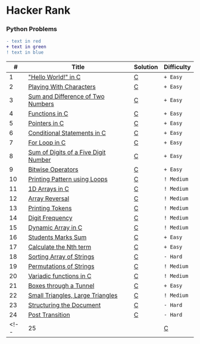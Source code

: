 Hacker Rank
========

### Python Problems
```diff
- text in red
+ text in green
! text in blue
```

| # | Title | Solution | Difficulty |
|---| ----- | -------- | ---------- |
|1|["Hello World!" in C](https://www.hackerrank.com/challenges/hello-world-c/problem) | [C](1.c)|`+ Easy`|
|2|[Playing With Characters](https://www.hackerrank.com/challenges/playing-with-characters/problem) | [C](2.c)|`+ Easy`|
|3|[Sum and Difference of Two Numbers](https://www.hackerrank.com/challenges/sum-numbers-c/problem) | [C](3.c)|`+ Easy`|
|4|[Functions in C](https://www.hackerrank.com/challenges/functions-in-c/problem) | [C](4.c)|`+ Easy`|
|5|[Pointers in C](https://www.hackerrank.com/challenges/pointer-in-c/problem) | [C](5.c)|`+ Easy`|
|6|[Conditional Statements in C](https://www.hackerrank.com/challenges/conditional-statements-in-c) | [C](6.c)|`+ Easy`|
|7|[For Loop in C](https://www.hackerrank.com/challenges/for-loop-in-c/problem) | [C](7.c)|`+ Easy`|
|8|[Sum of Digits of a Five Digit Number](https://www.hackerrank.com/challenges/sum-of-digits-of-a-five-digit-number/problem) | [C](8.c)|`+ Easy`|
|9|[Bitwise Operators](https://www.hackerrank.com/challenges/bitwise-operators-in-c/problem) | [C](9.c)|`+ Easy`|
|10|[Printing Pattern using Loops](https://www.hackerrank.com/challenges/printing-pattern-2/problem) | [C](10.c)|`! Medium`|
|11|[1D Arrays in C](https://www.hackerrank.com/challenges/1d-arrays-in-c/problem) | [C](11.c)|`! Medium`|
|12|[Array Reversal](https://www.hackerrank.com/challenges/reverse-array-c/problem) | [C](12.c)|`! Medium`|
|13|[Printing Tokens](https://www.hackerrank.com/challenges/printing-tokens-/problem) | [C](13.c)|`! Medium`|
|14|[Digit Frequency](https://www.hackerrank.com/challenges/frequency-of-digits-1/problem) | [C](14.c)|`! Medium`|
|15|[Dynamic Array in C](https://www.hackerrank.com/challenges/dynamic-array-in-c/problem) | [C](15.c)|`! Medium`|
|16|[Students Marks Sum](https://www.hackerrank.com/challenges/students-marks-sum/problem) | [C](16.c)|`+ Easy`|
|17|[Calculate the Nth term](https://www.hackerrank.com/challenges/recursion-in-c/problem) | [C](17.c)|`+ Easy`|
|18|[Sorting Array of Strings](https://www.hackerrank.com/challenges/sorting-array-of-strings/problem) | [C](18.c)|`- Hard`|
|19|[Permutations of Strings](https://www.hackerrank.com/challenges/permutations-of-strings/problem) | [C](19.c)|`! Medium`|
|20|[Variadic functions in C](https://www.hackerrank.com/challenges/variadic-functions-in-c/problem) | [C](20.c)|`! Medium`|
|21|[Boxes through a Tunnel](https://www.hackerrank.com/challenges/too-high-boxes/problem) | [C](21.c)|`+ Easy`|
|22|[Small Triangles, Large Triangles](https://www.hackerrank.com/challenges/small-triangles-large-triangles/problem) | [C](22.c)|`! Medium`|
|23|[Structuring the Document](https://www.hackerrank.com/challenges/structuring-the-document/problem) | [C](23.c)|`- Hard`|
|24|[Post Transition](https://www.hackerrank.com/challenges/post-transition/problem) | [C](24.c)|`- Hard`|
<!-- |25|[]() | [C](25.c)|hard| -->